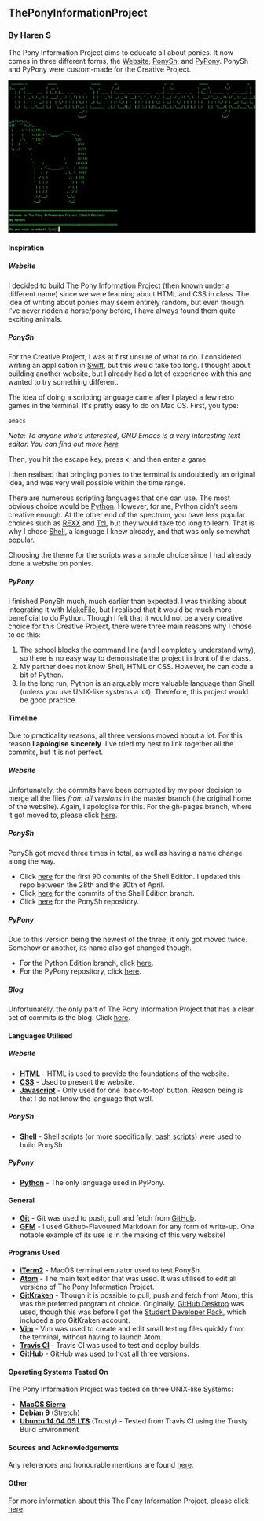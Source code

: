 ## ThePonyInformationProject



### By Haren S

The Pony Information Project aims to educate all about ponies. It now comes in three different forms, the [Website](https://harens.github.io/ThePonyInformationProject/), [PonySh](https://github.com/harens/PonySh), and [PyPony](https://github.com/harens/PyPony). PonySh and PyPony were custom-made for the Creative Project.

<!--Markdown Image Format could not be used, for image would not display on website-->
<img src="PonyTerminal.png" alt="The Pony Information Project Shell Edition">

#### Inspiration

##### Website

I decided to build The Pony Information Project (then known under a different name) since we were learning about HTML and CSS in class. The idea of writing about ponies may seem entirely random, but even though I've never ridden a horse/pony before, I have always found them quite exciting animals.

##### PonySh

For the Creative Project, I was at first unsure of what to do. I considered writing an application in [Swift](https://swift.org), but this would take too long. I thought about building another website, but I already had a lot of experience with this and wanted to try something different.

The idea of doing a scripting language came after I played a few retro games in the terminal. It's pretty easy to do on Mac OS. First, you type:

```
emacs
```
_Note: To anyone who's interested, GNU Emacs is a very interesting text editor. You can find out more [here](https://www.gnu.org/software/emacs/)_

Then, you hit the escape key, press x, and then enter a game.

I then realised that bringing ponies to the terminal is undoubtedly an original idea, and was very well possible within the time range.

There are numerous scripting languages that one can use. The most obvious choice would be [Python](https://www.python.org). However, for me, Python didn't seem creative enough. At the other end of the spectrum, you have less popular choices such as [REXX](http://www.rexxla.org) and [Tcl](https://www.tcl.tk), but they would take too long to learn. That is why I chose [Shell](https://www.gnu.org/software/bash/), a language I knew already, and that was only somewhat popular.

Choosing the theme for the scripts was a simple choice since I had already done a website on ponies.

##### PyPony

I finished PonySh much, much earlier than expected. I was thinking about integrating it with [MakeFile](https://www.gnu.org/software/make/manual/make.html), but I realised that it would be much more beneficial to do Python. Though I felt that it would not be a very creative choice for this Creative Project, there were three main reasons why I chose to do this:

1. The school blocks the command line (and I completely understand why), so there is no easy way to demonstrate the project in front of the class.
2. My partner does not know Shell, HTML or CSS. However, he can code a bit of Python.
3. In the long run, Python is an arguably more valuable language than Shell (unless you use UNIX-like systems a lot). Therefore, this project would be good practice.

#### Timeline

Due to practicality reasons, all three versions moved about a lot. For this reason **I apologise sincerely**. I've tried my best to link together all the commits, but it is not perfect.

##### Website

Unfortunately, the commits have been corrupted by my poor decision to merge all the files _from all versions_ in the master branch (the original home of the website). Again, I apologise for this. For the gh-pages branch, where it got moved to, please click [here](https://github.com/harens/ThePonyInformationProject/commits/gh-pages).

##### PonySh

PonySh got moved three times in total, as well as having a name change along the way.

* Click [here](https://github.com/harens/PonyInfoGuide-ShellEdition/commits/master) for the first 90 commits of the Shell Edition. I updated this repo between the 28th and the 30th of April.
* Click [here](https://github.com/harens/ThePonyInformationProject/commits/Shell-Edition) for the commits of the Shell Edition branch.
* Click [here](https://github.com/harens/PonySh/commits/master) for the PonySh repository.

##### PyPony

Due to this version being the newest of the three, it only got moved twice. Somehow or another, its name also got changed though.

* For the Python Edition branch, click [here](https://github.com/harens/ThePonyInformationProject/commits/Python-Edition).
* For the PyPony repository, click [here](https://github.com/harens/PyPony/commits/master).

##### Blog

Unfortunately, the only part of The Pony Information Project that has a clear set of commits is the blog. Click [here](https://github.com/harens/CreativeProject/commits/master).

#### Languages Utilised

##### Website
* **[HTML](https://developer.mozilla.org/en-US/docs/Web/HTML)** - HTML is used to provide the foundations of the website.
* **[CSS](https://developer.mozilla.org/en-US/docs/Learn/CSS)** - Used to present the website.
* **[Javascript](https://developer.mozilla.org/en-US/docs/Learn/JavaScript)** - Only used for one 'back-to-top' button. Reason being is that I do not know the language that well.

##### PonySh
* **[Shell](https://www.gnu.org/software/bash/)** - Shell scripts (or more specifically, [bash scripts](https://www.gnu.org/software/bash/)) were used to build PonySh.

##### PyPony
* **[Python](https://www.python.org)** - The only language used in PyPony.

#### General

* **[Git](https://git-scm.com)** - Git was used to push, pull and fetch from [GitHub](https://www.github.com).
* **[GFM](https://github.github.com/gfm/)** - I used Github-Flavoured Markdown for any form of write-up. One notable example of its use is in the making of this very website!

#### Programs Used

* **[iTerm2](https://www.iterm2.com)** - MacOS terminal emulator used to test PonySh.
* **[Atom](https://atom.io)** - The main text editor that was used. It was utilised to edit all versions of The Pony Information Project.
*  **[GitKraken](https://www.gitkraken.com)** - Though it is possible to pull, push and fetch from Atom, this was the preferred program of choice. Originally, [GitHub Desktop](https://desktop.github.com) was used, though this was before I got the [Student Developer Pack](https://education.github.com/pack), which included a pro GitKraken account.
* **[Vim](https://www.vim.org)** - Vim was used to create and edit small testing files quickly from the terminal, without having to launch Atom.
* **[Travis CI](https://travis-ci.org)** - Travis CI was used to test and deploy builds.
* **[GitHub](https://github.com)** - GitHub was used to host all three versions.

#### Operating Systems Tested On

The Pony Information Project was tested on three UNIX-like Systems:

* **[MacOS Sierra](https://www.apple.com/lae/macos/high-sierra/)**
* **[Debian 9](https://www.debian.org)** (Stretch)
* **[Ubuntu 14.04.05 LTS](https://www.ubuntu.com)** (Trusty) - Tested from Travis CI using the Trusty Build Environment

#### Sources and Acknowledgements
Any references and honourable mentions are found [here](https://github.com/harens/ThePonyInformationProject/tree/master#contributors-and-resources).

#### Other
For more information about this The Pony Information Project, please click [here](https://github.com/harens/ThePonyInformationProject/tree/master#the-pony-information-project-).
